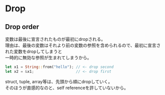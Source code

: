 # Drop 

## Drop order

変数は最後に宣言されたものが最初にdropされる。  
理由は、最後の変数はそれより前の変数の参照を含められるので、最初に宣言された変数をdropしてしまうと  
一時的に無効な参照が生まれてしまうから。

```rust
let x1 = String::from("hello"); // <- drop second
let x2 = &x1;                   // <- drop first
```

struct, tuple, array等は、先頭から順にdropしていく。  
そのほうが直感的なのと、self referenceを許していないから。
